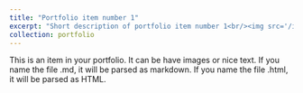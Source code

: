 ```yaml
---
title: "Portfolio item number 1"
excerpt: "Short description of portfolio item number 1<br/><img src='/images/6271.png'>"
collection: portfolio
---
```


This is an item in your portfolio. It can be have images or nice text. If you name the file .md, it will be parsed as markdown. If you name the file .html, it will be parsed as HTML. 
